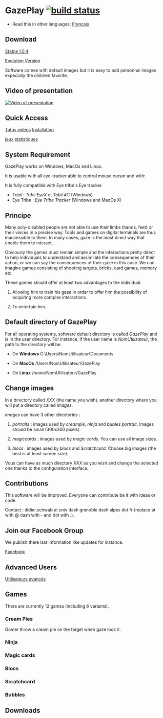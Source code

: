 # GazePlay [![build status](https://secure.travis-ci.org/schwabdidier/GazePlay.png)](http://travis-ci.org/schwabdidier/GazePlay) 

* Read this in other languages: [Français](README.md)

## Download

[Stable 1.0.4](https://github.com/schwabdidier/GazePlay/releases/download/GazePlay-1.0.4/GazePlay-1.0.4.jar)

[Evolution Version](README/dev-en.md)

Software comes with default images but it is easy to add personnal images expecially the children favorite.

## Video of presentation

[![Video of presentation](https://i.ytimg.com/vi/yMjBgVmhXV8/maxresdefault.jpg)](https://youtu.be/kcxAnSBx5G0)

## Quick Access

[Tutos videos](README/tutorials.md) [Installation](README/installation-en.md)

[jeux](README/jeux-en.md) [statistiques](README/statistiques-en.md)

## System Requirement  

GazePlay works on Windows, MacOs and Linux.

It is usable with all eye-tracker able to control mouse cursor and with:

It is fully compatible with Eye tribe's Eye tracker.

- Tobii : *Tobii EyeX* et *Tobii 4C* (Windows)
- Eye Tribe : *Eye Tribe Tracker* (Windows and MacOs X)

## Principe

Many poly-disabled people are not able to use their limbs (hands, feet) or their voices in a precise way. Tools and games on digital terminals are thus inaccessible to them. In many cases, gaze is the most direct way that enable them to interact.

Obviously the games must remain simple and the interactions pretty direct to help individuals to understand and assimilate the consequences of their action, or we can say the consequences of their gaze in this case. We can imagine games consisting of shooting targets, bricks, card games, memory etc.

These games should offer at least two advantages to the individual:
1) Allowing him to train his gaze in order to offer him the possibility of acquiring more complex interactions.

2) To entertain him.

## Default directory of GazePlay

For all operating systems, software default directory is called *GazePlay* and is in the user directory. For instance, if the user name is *NomUtilisateur*, the path to the directory will be:

* On **Windows** C:\Users\NomUtilisateur\Documents

* On **MacOs** /Users/NomUtilisateur/GazePlay

* On **Linux** /home/NomUtilisateur/GazePlay

## Change images

In a directory called *XXX* (the name you wish), another directory where you will put a directory called *images*.
 
*images* can have 3 other directories :

1) *portraits* : images used by *creampie*, *ninja* and *bubles portrait*. Images should be small (300x300 pixels).

2) *magiccards* : images used by *magic cards*. You can use all image sizes.

3) *blocs* : images used by *blocs* and *Scratchcard*. Choose big images (the best is at least screen size).

Vous can have as much directory *XXX* as you wish and change the selected one thanks to the configuration interface.

## Contributions

This software will be improved. Everyone can contribute be it with ideas or code.

Contact : didier.schwab at univ dash grenoble dash alpes dot fr (replace at with @ dash with - and dot with .). 

## Join our Facebook Group

We publish there last information like updates for instance.

[Facebook](https://www.facebook.com/GazePlay.root/)

## Advanced Users

[Utilisateurs avancés](README/avances.md)

## Games

There are currently 12 games (including 6 variants).

### Cream Pies

Gamer throw a cream pie on the target when gaze look it.

### Ninja



### Magic cards

### Blocs

### Scratchcard

### Bubbles

## Downloads